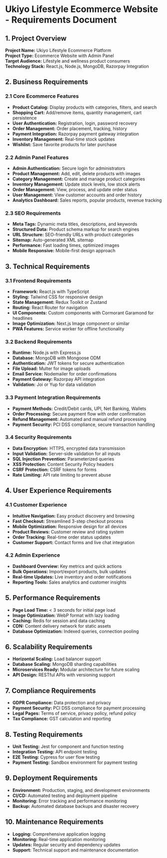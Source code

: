 # Ukiyo Lifestyle Ecommerce Website - Requirements Document

## 1. Project Overview
**Project Name:** Ukiyo Lifestyle Ecommerce Platform  
**Project Type:** Ecommerce Website with Admin Panel  
**Target Audience:** Lifestyle and wellness product consumers  
**Technology Stack:** React.js, Node.js, MongoDB, Razorpay Integration  

## 2. Business Requirements

### 2.1 Core Ecommerce Features
- **Product Catalog:** Display products with categories, filters, and search
- **Shopping Cart:** Add/remove items, quantity management, cart persistence
- **User Authentication:** Registration, login, password recovery
- **Order Management:** Order placement, tracking, history
- **Payment Integration:** Razorpay payment gateway integration
- **Inventory Management:** Real-time stock updates
- **Wishlist:** Save favorite products for later purchase

### 2.2 Admin Panel Features
- **Admin Authentication:** Secure login for administrators
- **Product Management:** Add, edit, delete products with images
- **Category Management:** Create and manage product categories
- **Inventory Management:** Update stock levels, low stock alerts
- **Order Management:** View, process, and update order status
- **User Management:** View customer accounts and order history
- **Analytics Dashboard:** Sales reports, popular products, revenue tracking

### 2.3 SEO Requirements
- **Meta Tags:** Dynamic meta titles, descriptions, and keywords
- **Structured Data:** Product schema markup for search engines
- **URL Structure:** SEO-friendly URLs with product categories
- **Sitemap:** Auto-generated XML sitemap
- **Performance:** Fast loading times, optimized images
- **Mobile Responsive:** Mobile-first design approach

## 3. Technical Requirements

### 3.1 Frontend Requirements
- **Framework:** React.js with TypeScript
- **Styling:** Tailwind CSS for responsive design
- **State Management:** Redux Toolkit or Zustand
- **Routing:** React Router for navigation
- **UI Components:** Custom components with Cormorant Garamond for headlines
- **Image Optimization:** Next.js Image component or similar
- **PWA Features:** Service worker for offline functionality

### 3.2 Backend Requirements
- **Runtime:** Node.js with Express.js
- **Database:** MongoDB with Mongoose ODM
- **Authentication:** JWT tokens for secure authentication
- **File Upload:** Multer for image uploads
- **Email Service:** Nodemailer for order confirmations
- **Payment Gateway:** Razorpay API integration
- **Validation:** Joi or Yup for data validation

### 3.3 Payment Integration Requirements
- **Payment Methods:** Credit/Debit cards, UPI, Net Banking, Wallets
- **Order Processing:** Secure payment flow with order confirmation
- **Refund Management:** Automated and manual refund processing
- **Payment Security:** PCI DSS compliance, secure transaction handling

### 3.4 Security Requirements
- **Data Encryption:** HTTPS, encrypted data transmission
- **Input Validation:** Server-side validation for all inputs
- **SQL Injection Prevention:** Parameterized queries
- **XSS Protection:** Content Security Policy headers
- **CSRF Protection:** CSRF tokens for forms
- **Rate Limiting:** API rate limiting to prevent abuse

## 4. User Experience Requirements

### 4.1 Customer Experience
- **Intuitive Navigation:** Easy product discovery and browsing
- **Fast Checkout:** Streamlined 3-step checkout process
- **Mobile Optimization:** Responsive design for all devices
- **Product Reviews:** Customer review and rating system
- **Order Tracking:** Real-time order status updates
- **Customer Support:** Contact forms and live chat integration

### 4.2 Admin Experience
- **Dashboard Overview:** Key metrics and quick actions
- **Bulk Operations:** Import/export products, bulk updates
- **Real-time Updates:** Live inventory and order notifications
- **Reporting Tools:** Sales analytics and customer insights

## 5. Performance Requirements
- **Page Load Time:** < 3 seconds for initial page load
- **Image Optimization:** WebP format with lazy loading
- **Caching:** Redis for session and data caching
- **CDN:** Content delivery network for static assets
- **Database Optimization:** Indexed queries, connection pooling

## 6. Scalability Requirements
- **Horizontal Scaling:** Load balancer support
- **Database Scaling:** MongoDB sharding capabilities
- **Microservices Ready:** Modular architecture for future scaling
- **API Design:** RESTful APIs with versioning support

## 7. Compliance Requirements
- **GDPR Compliance:** Data protection and privacy
- **Payment Security:** PCI DSS compliance for payment processing
- **Legal Pages:** Terms of service, privacy policy, refund policy
- **Tax Compliance:** GST calculation and reporting

## 8. Testing Requirements
- **Unit Testing:** Jest for component and function testing
- **Integration Testing:** API endpoint testing
- **E2E Testing:** Cypress for user flow testing
- **Payment Testing:** Sandbox environment for payment testing

## 9. Deployment Requirements
- **Environment:** Production, staging, and development environments
- **CI/CD:** Automated testing and deployment pipeline
- **Monitoring:** Error tracking and performance monitoring
- **Backup:** Automated database backups and disaster recovery

## 10. Maintenance Requirements
- **Logging:** Comprehensive application logging
- **Monitoring:** Real-time application monitoring
- **Updates:** Regular security and dependency updates
- **Support:** Technical support and maintenance documentation 